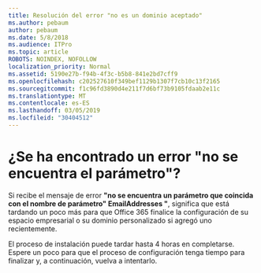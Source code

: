 ```yaml
---
title: Resolución del error "no es un dominio aceptado"
ms.author: pebaum
author: pebaum
ms.date: 5/8/2018
ms.audience: ITPro
ms.topic: article
ROBOTS: NOINDEX, NOFOLLOW
localization_priority: Normal
ms.assetid: 5190e27b-f94b-4f3c-b5b8-841e2bd7cff9
ms.openlocfilehash: c202527610f349bef1129b1307f7cb10c13f2165
ms.sourcegitcommit: f1c96fd3890d4e211f7d6bf73b9105fdaab2e11c
ms.translationtype: MT
ms.contentlocale: es-ES
ms.lasthandoff: 03/05/2019
ms.locfileid: "30404512"
---
```

# <a name="got-a-parameter-cannot-be-found-error"></a>¿Se ha encontrado un error "no se encuentra el parámetro"?

Si recibe el mensaje de error **"no se encuentra un parámetro que coincida con el nombre de parámetro" EmailAddresses "**, significa que está tardando un poco más para que Office 365 finalice la configuración de su espacio empresarial o su dominio personalizado si agregó uno recientemente. 
  
El proceso de instalación puede tardar hasta 4 horas en completarse. Espere un poco para que el proceso de configuración tenga tiempo para finalizar y, a continuación, vuelva a intentarlo.
  


